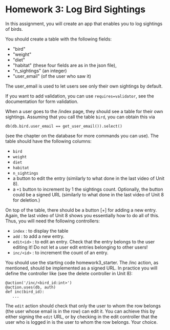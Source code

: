 # Homework 3: Log Bird Sightings

In this assignment, you will create an app that enables you to log sightings of birds. 

You should create a table with the following fields: 

- "bird"
- "weight"
- "diet"
- "habitat" (these four fields are as in the json file),
- "n_sightings" (an integer)
- "user_email" (of the user who saw it)

The user_email is used to let users see only their own sightings by default. 

If you want to add validation, you can use `requires=validator`, see the documentation for form validation.

When a user goes to the /index page, they should see a table for their own sightings.  Assuming that you call the table `bird`, you can obtain this via 

    db(db.bird.user_email == get_user_email()).select()
    
(see the chapter on the database for more commands you can use).  The table should have the following columns: 

- `bird`
- `weight`
- `diet`
- `habitat`
- `n_sightings`
- a button to edit the entry (similarly to what done in the last video of Unit 8). 
- a `+1` button to increment by 1 the sightings count. Optionally, the button could be a signed URL (similarly to what done in the last video of Unit 8 for deletion.)

On top of the table, there should be a button [+] for adding a new entry.  Again, the last video of Unit 8 shows you essentially how to do all of this. 
Thus, you will need the following controllers: 

- `index` : to display the table
- `add` : to add a new entry. 
- `edit<id>` : to edit an entry.  Check that the entry belongs to the user editing it!  Do not let a user edit entries belonging to other users! 
- `inc/<id>` : to increment the count of an entry. 

You should use the starting code homework3_starter. 
The /inc action, as mentioned, should be implemented as a signed URL.  In practice you will define the controller like (see the delete controller in Unit 8): 

    @action('/inc/<bird_id:int>')
    @action.uses(db, auth)
    def inc(bird_id):
       ...

The `edit` action should check that only the user to whom the row belongs (the user whose email is in the row) can edit it.  You can achieve this by either signing the `edit` URL, or by checking in the edit controller that the user who is logged in is the user to whom the row belongs. Your choice.
